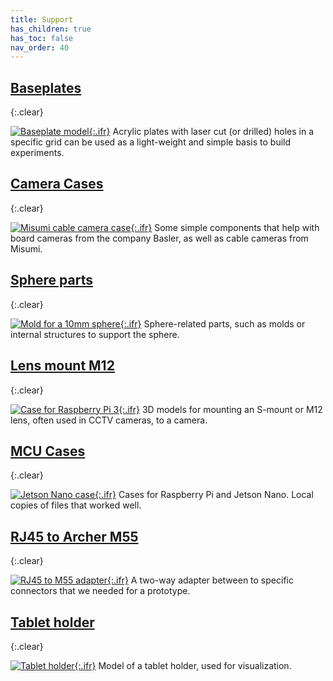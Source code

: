 ```yaml
---
title: Support
has_children: true
has_toc: false
nav_order: 40
---
```


## [Baseplates]({{site.baseurl}}/support/baseplate)
{:.clear}

[![Baseplate model]({{site.baseurl}}/assets/img/Support/Baseplate/Baseplate.png){:.ifr}]({{site.baseurl}}/support/baseplate)
Acrylic plates with laser cut (or drilled) holes in a specific grid can be used as a light-weight and simple basis to build experiments.

## [Camera Cases]({{site.baseurl}}/support/camera-case)
{:.clear}

[![Misumi cable camera case]({{site.baseurl}}/assets/img/Support/Case_Cable-Camera_Misumi/Case_Cable-Camera.png){:.ifr}]({{site.baseurl}}/support/camera-case)
Some simple components that help with board cameras from the company Basler, as well as cable cameras from Misumi.

## [Sphere parts]({{site.baseurl}}/support/sphere)
{:.clear}

[![Mold for a 10mm sphere]({{site.baseurl}}/assets/img/Support/Spheres/Mold-10mm.png){:.ifr}]({{site.baseurl}}/support/sphere)
Sphere-related parts, such as molds or internal structures to support the sphere.

## [Lens mount M12]({{site.baseurl}}/support/lens-mount)
{:.clear}

[![Case for Raspberry Pi 3]({{site.baseurl}}/assets/img/Support/Lens-mount_M12/Adapter_PS-eye_Lens-mount.png){:.ifr}]({{site.baseurl}}/support/lens-mount)
3D models for mounting an S-mount or M12 lens, often used in CCTV cameras, to a camera.

## [MCU Cases]({{site.baseurl}}/support/mcu-case)
{:.clear}

[![Jetson Nano case]({{site.baseurl}}/assets/img/Support/Case_Jetson-Nano/Case_Jetson-Nano_top.png){:.ifr}]({{site.baseurl}}/support/mcu-case)
Cases for Raspberry Pi and Jetson Nano. Local copies of files that worked well.

## [RJ45 to Archer M55]({{site.baseurl}}/support/rj45-m55)
{:.clear}

[![RJ45 to M55 adapter]({{site.baseurl}}/assets/img/Support/Adapter_M55-RJ45/Adapter_M55-RJ45.png){:.ifr}]({{site.baseurl}}/support/rj45-m55)
A two-way adapter between to specific connectors that we needed for a prototype. 

## [Tablet holder]({{site.baseurl}}/support/tablet-holder)
{:.clear}

[![Tablet holder]({{site.baseurl}}/assets/img/Support/Holder_Tablet/Holder_Tablet.png){:.ifr}]({{site.baseurl}}/support/tablet-holder)
Model of a tablet holder, used for visualization.